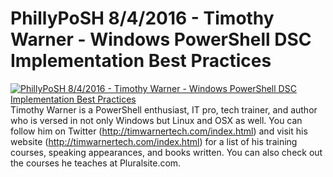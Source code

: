 ﻿# PhillyPoSH 8/4/2016 - Timothy Warner - Windows PowerShell DSC Implementation Best Practices

[![PhillyPoSH 8/4/2016 - Timothy Warner - Windows PowerShell DSC Implementation Best Practices](https://i2.ytimg.com/vi/UPl6SUT2eX0/hqdefault.jpg "PhillyPoSH 8/4/2016 - Timothy Warner - Windows PowerShell DSC Implementation Best Practices")](https://www.youtube.com/watch?v=UPl6SUT2eX0)
Timothy Warner is a PowerShell enthusiast, IT pro, tech trainer, and author who is versed in not only Windows but Linux and OSX as well. You can follow him on Twitter (http://timwarnertech.com/index.html) and visit his website (http://timwarnertech.com/index.html) for a list of his training courses, speaking appearances, and books written. You can also check out the courses he teaches at Pluralsite.com.


